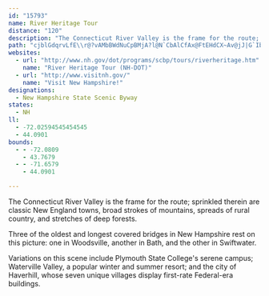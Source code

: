 ```yaml
---
id: "15793"
name: River Heritage Tour
distance: "120"
description: "The Connecticut River Valley is the frame for the route; sprinkled therein are classic New England towns, broad strokes of mountains, spreads of rural country, and stretches of deep forests."
path: "cjblGdqrvLfE\\r@?vAMbBWdNuCpBMjA?l@N`CbAlCfAx@FtEHdCX~Av@jJ|G`IbL`CfC`Aj@FL`CdArBl@~F`A|@Ax@f@fA`@z@fAz@vBxCtPdDfQj@xCt@tCl@vAdDzEdAdClAlFnExObAnBxAjBbAt@dCfArBJdCZrGd@vLrA|A\\~JlChUxIpOlGxAh@zH~AnIrBbG`BrAf@vA~@nB`BpIdIhBbBbBzAv@h@nAl@~Af@fAX`EZj@RpEdEhFzDvMjIr@f@fKrGvErCxTnMrIvEjChA`AXnCb@~Fj@pJ~AjE\\hAIj@SpKoF|DeBfCi@PCZ?nBKrBDvBd@fGnBnh@tOpJ|ClP~FxK~CzPhFvi@`PnHbCv[nJf@DrDHdGErFN`NHtEMpDg@bCi@lCs@dDgAdGmCrA[t@IlASxADlCr@lBhAPa@Ja@h@eAjCuCZ_@Xw@ReA@g@Es@Oe@i@gAwC}EyAyBm@_AeAkCyCqIa@iCKmAOkB?u@LwBXqDd@_D^mBTsALwA@cBMkCWiCa@mBg@oBaAaCaAgBaAkAo@k@kAm@aAWuBQwBu@aAc@iBiAyBaBuAsAoA}AeAwAg@}@kA_DgDsFc@m@Yy@Qu@QaBK{GMsEAy@FcAJ{@XsAlAwD`AsCfEqKr@oBl@{BPu@RmBDoB?eAUgC[mBg@{AqAsC}MwVi@uAk@iBqAyE{@oDGkAc@uMc@gHQiAa@_BeC_H{CuJmAgEiBoFmEuKo@kAw@gAcCsBqC_B}DkBMK]MeCuAaAq@aGgFiAu@sHuBa@Q_AYwFeCeHmDoBiAeI}EuAcA_@k@Sy@UqBa@}GMaDWyD[kDUqBi@wCoAyFk@wBq@kFUsCAiBRyDXcAZk@pCkHz@gBbBkC|BsClB}AlGyEvB}BnDiEfCsDj@aBpBuG`ByEn@oC\\gBd@{D\\mE\\gC`CiLl@gB|@kAvByBdK}L|TmWjCiCzMgJd[mSdDsBvTiNnAu@t@e@dIiGlGqEzEaDxEiDrJqI|IuH`JcIrF_G`IyJhJeM|AyBv@sA~@qBd@gC^qCrEgWnB_Md@kB`AuBdEmHdE}HpBgDtAuB^e@ZMdBYfAm@hOaLxG{Ep@}@pEmHdA_AfAm@l@o@Zm@Ne@^uBVsBHqB?sA}@cL]}GDqBVsBfCiO`DwKtB{GzBmFbAqB`EeHdCyEpE{IpOq[`CoE`L_UxNaYdBmDdKwRrPsYpA}AxBsBnDkC|@Q|C}@tEoBzAg@tDs@nAQpL_AxBObABfMb@lCh@vCdAxAXvAJ`@?`JS~BPxBt@zAz@`BnAhDfDrWlV`BdBr@fA^pA`AzGjC~Gv@dBzBjDpHfIlEzE|BpBxAv@~AVxBJbDGtW_BxAJdBl@pA~@fB~A~[~ZzGtFtGnC~MpFzCx@vCl@hIz@lD\\jBP\\F~@Kt@QfJ{DzGoBpAc@tGgCJMrAk@`B_@jAMnDB~AVpDxAp@b@dCfApA^vB`@jCH|DYlLuA|CW`CO|BEjHPhCNpVhBrA?lBG|AOjASvJqD|BkAnCmBbBqBbA_Bf@oA`@yA^oCx@gJf@}Br@eBn@iA|@y@xAw@|D{@fG_AjB_@hBs@`IeEFKHArL_H~CuBrScQVOFKhB{Ad@i@tAoAlAcA`Bq@nQgE|Bs@tAm@z@k@|CqErCyEbAiBpAqDjAkFdB_J|A}IfA_HrDcRfAcD~CaIfAgEfAsDdAyDvBgJbBqFzAeEb@{@RYP_@|AiCdGgHLKxAeBhBkCvCsDpCuDbIcLrDoElBoBt@e@nH}Dn@g@`ByBfBcDv@gBvCwLrBcGzAkC|AiBfDaDlDyCtOoN|AiBfAuBbAmCb@{Ad@{EFyCB_DD]f@a[CKL{GAQD]Zq]e@uRSmGq@{M[mFA}CGaDfBa\\\\oFn@aKzAe`@bDih@ZkB^}A\\{@^y@hAsBpCoDpCwDxGkMvBiGHYjAgDlA}DBMzAcFjPgb@hD}KxAoFxOkn@vAeCvQ{UvE_GR]|FwHhDgE|EsGlAiC`GgNd@_A|@y@RWTs@`@_BJ_BBs@IsDu@uBYyAQiBE_Ci@yiBEaECqKGwPQaWAyYB}EFkDJsCbBiXrCy_@xCmc@vEep@RoFA}CQwE]aFyCyUw@yDeBwNASqBgIiCiJeAcF_EY_@AwA[}@g@a@YGImHuG{CwBkMeIoAiAe@o@]g@OYqBmEu@_B}BwF_EqJGImCqGiAoCeCeGgCgI_AgCs@aB}@uAeA{@yHyDiAWsAEkAP{@`@uGdEqGjCeC|@oATmDLaHPcA\\]^Yn@Oz@?bGIz@Wt@k@h@kDlBwBl@mB\\sFp@wBPgOV{@?iBEaAO}@[iEoBaFoCeNqJwFiE}EkD{BgBgBqAaDuC_AmAw@uAsE}JaAwAsAyA_BkAoAo@_Be@y@GoAKsCJ}@Xk@JkDl@{KdBwCNeDEyAKgEq@sGqAuKeCa_@uJaJmCqHcC_B{@aCwAuAc@_BQw@A{AVwAt@iDfC_BzAaApAw@fBk@nB}@nEi@xAi@t@oB|AyHdEaBbA{R|BiBPY@kBr@_CrAiBpAgBdA_AVwATaBCaBQiC}@k@MsAIsAHiATsDjASHiD`AeBV_CF{NKiA?kAF{AL}TjCaI`BuBPuBCiBSoAa@c@McBm@OKiAw@YOe@c@[Uq@u@OIg@m@_AoAy@mAy@gA{@eAqAkBkF{GGCW[g@e@IAKUeB}@w@W_AGgBJaAZs@b@}R|Q_KjLqBxBqDrC{CjB{OlHqL|F{Az@{AfAmCbBkCpAoBr@mDfAiE|@oA`@y@h@iBtByBnCaDnFkCbFuBzCsAjA}BbBaB~@cD`BkEzAwAVeNRkE^}B\\{Cv@{MxDyMrDiJxBmAH}ACmLy@qIu@{BOwB@kBLcL|AwMxAmCNeBGyJaA}DQqCAICaIK}AQsCeAu@U}@MuA@wB`@uC\\aBAwA]}AuAw@uAsEoJgBkCgNyMyA}@qBs@}A[}BI_DCaPTm@Iu@SeAm@kEeEoAo@cAMoBBeBj@iAv@{@dA{@xA{DzJcC~Ew@jAw@p@gA\\u@?sAScKeEa@OyAm@eHiCiAUuBQ{@?a@Fq@Hs@PmAf@c@Lm@f@a@\\iAtAg@l@oAvASPcE|E_BbBqDjDoDvC}@l@s@n@sDnCy@b@sAZaBNeAGeA[wEmBaBa@wAL{A?cYgGa@Ms@FyB@sGSiBLaAPmDnBs@XeAN}@CkA]uAi@oCcB[Me@_@{C{ByCcB_DqAsDoA{AQqAFcBb@uBp@cBv@uDrBkCfAuA^iAJ_DBuAHaA^}@j@u@bAgAlBi@x@o@h@eA`@_BTW@o@@mAUiAi@u@g@}@gAw@gBiAwD}@_B}@o@iAY_BA{@NoAV}HpCwAZgB?YIaCFeB^kCVcp@vJiDTaCCmBWeImBmCs@qOcCcCq@sGaDoBy@y@OqCJkH`@_Dl@o@P}@f@{@t@mE`D_Bf@wADaDSaFM_ERuARgGrBsC|B"
websites:
  - url: "http://www.nh.gov/dot/programs/scbp/tours/riverheritage.htm"
    name: "River Heritage Tour (NH-DOT)"
  - url: "http://www.visitnh.gov/"
    name: "Visit New Hampshire!"
designations:
  - New Hampshire State Scenic Byway
states:
  - NH
ll:
  - -72.02594545454545
  - 44.0901
bounds:
  - - -72.0809
    - 43.7679
  - - -71.6579
    - 44.0901

---
```


The Connecticut River Valley is the frame for the route; sprinkled therein are classic New England towns, broad strokes of mountains, spreads of rural country, and stretches of deep forests.

Three of the oldest and longest covered bridges in New Hampshire rest on this picture: one in Woodsville, another in Bath, and the other in Swiftwater.

Variations on this scene include Plymouth State College's serene campus; Waterville Valley, a popular winter and summer resort; and the city of Haverhill, whose seven unique villages display first-rate Federal-era buildings.
